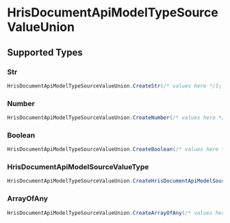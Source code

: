 # HrisDocumentApiModelTypeSourceValueUnion


## Supported Types

### Str

```csharp
HrisDocumentApiModelTypeSourceValueUnion.CreateStr(/* values here */);
```

### Number

```csharp
HrisDocumentApiModelTypeSourceValueUnion.CreateNumber(/* values here */);
```

### Boolean

```csharp
HrisDocumentApiModelTypeSourceValueUnion.CreateBoolean(/* values here */);
```

### HrisDocumentApiModelSourceValueType

```csharp
HrisDocumentApiModelTypeSourceValueUnion.CreateHrisDocumentApiModelSourceValueType(/* values here */);
```

### ArrayOfAny

```csharp
HrisDocumentApiModelTypeSourceValueUnion.CreateArrayOfAny(/* values here */);
```
